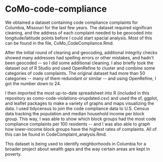 # CoMo-code-compliance

We obtained a dataset containing code compliance complaints for Columbia, Missouri for the last few years. The dataset required significan cleaning, and the address of each complaint needed to be geocoded into longitude/latitude points before I could start spacial analysis. Most of this can be found in the file, CoMo_CodeCompliance.Rmd.

After the initial round of cleaning and geocoding, additional integrity checks showed many addresses had spelling errors or other mistakes, and hadn't been geocoded -- so I did some additional cleaning. I also briefly took the dataset out of R Studio and used OpenRefine to cluster and combine some categories of code complaints. The original dataset had more than 50 categories -- many of them redundant or similar -- and using OpenRefine, I got the number down to 24. 

I then imported the most up-to-date spreadsheet into R (included in this repository as como-code-violations-orupdated.csv) and used the sf, ggplot, and leaflet packages to make a variety of graphs and maps visualizing the data. I used tidycensus to join the code compliance data to U.S. Census data tracking the population and median household income per block group. This way, I was able to show which block groups had the most code compliance complaints per 100 residents -- and I was also able to graph how lower-income block groups have the highest rates of complaints. All of this can be found in CodeComplaint_analysis.Rmd.

This dataset is being used to identify neighborhoods in Columbia for a broader project about wealth gaps and the way certain areas are kept in poverty.
